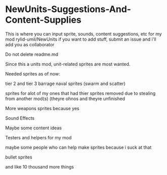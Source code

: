 # NewUnits-Suggestions-And-Content-Supplies
This is where you can input sprite, sounds, content suggestions, etc for my mod rylid-umil/NewUnits
if you want to add stuff, submit an issue and i'll add you as collaborator

Do not delete readme.md

Since this a units mod, unit-related sprites are most wanted.

Needed sprites as of now:

tier 2 and tier 3 barrage naval sprites (swarm and scatter)

sprites for alot of my ones that had thier sprites removed due to stealing from another mod(s) (theyre ohnos and theyre unfinished

More weapons sprites because yes

Sound Effects

Maybe some content ideas

Testers and helpers for my mod

maybe some people who can help make sprites because i suck at that

bullet sprites

and like 10 thousand more things
